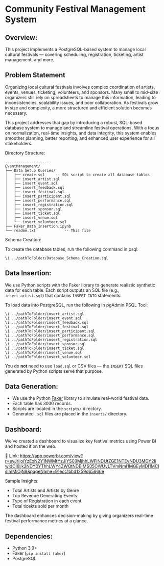 Community Festival Management System 
====================================

Overview:
---------
This project implements a PostgreSQL-based system to manage local cultural festivals — covering scheduling, registration, ticketing, artist management, and more.

Problem Statement
-----------------

Organizing local cultural festivals involves complex coordination of artists, events, venues, ticketing, volunteers, and sponsors. Many small to mid-size organizers still rely on spreadsheets to manage this information, leading to inconsistencies, scalability issues, and poor collaboration. As festivals grow in size and complexity, a more structured and efficient solution becomes necessary.

This project addresses that gap by introducing a robust, SQL-based database system to manage and streamline festival operations. With a focus on normalization, real-time insights, and data integrity, this system enables smoother planning, better reporting, and enhanced user experience for all stakeholders.

Directory Structure:

```plaintext
--------------------
EventManagement/         
├── Data Setup Queries/
│   ├── create.sql     -- SQL script to create all database tables
│   ├── insert_artist.sql
│   ├── insert_event.sql
│   ├── insert_feedback.sql
│   ├── insert_festival.sql
│   ├── insert_participant.sql
│   ├── insert_performance.sql
│   ├── insert_registration.sql
│   ├── insert_sponsor.sql
│   ├── insert_ticket.sql
│   ├── insert_venue.sql
│   └── insert_volunteer.sql
├── Faker_Data_Insertion.ipynb
└── readme.txt             -- This file
```
Schema Creation:

To create the database tables, run the following command in psql:

    \i ../pathToFolder/Database_Schema_Creation.sql

Data Insertion:
---------------
We use Python scripts with the Faker library to generate realistic synthetic data for each table. Each script outputs an SQL file (e.g., `insert_artist.sql`) that contains `INSERT INTO` statements.

To load data into PostgreSQL, run the following in pgAdmin PSQL Tool:

    \i ../pathToFolder/insert_artist.sql
    \i ../pathToFolder/insert_event.sql
    \i ../pathToFolder/insert_feedback.sql
    \i ../pathToFolder/insert_festival.sql
    \i ../pathToFolder/insert_participant.sql
    \i ../pathToFolder/insert_performance.sql
    \i ../pathToFolder/insert_registration.sql
    \i ../pathToFolder/insert_sponsor.sql
    \i ../pathToFolder/insert_ticket.sql
    \i ../pathToFolder/insert_venue.sql
    \i ../pathToFolder/insert_volunteer.sql

You do **not** need to use `load.sql` or CSV files — the `INSERT` SQL files generated by Python scripts serve that purpose.

Data Generation:
----------------
- We use the Python [Faker](https://faker.readthedocs.io/) library to simulate real-world festival data.
- Each table has 3000 records.
- Scripts are located in the `scripts/` directory.
- Generated `.sql` files are placed in the `inserts/` directory.

Dashboard:
---------
We’ve created a dashboard to visualize key festival metrics using Power BI and hosted it on the web.

🔗 Link: https://app.powerbi.com/view?r=eyJrIjoiYzExN2Y1NWMtYzJiYS00MjhhLWFiNDUtZGE1NTEyNDU3MDY2IiwidCI6Ijk2NDY0YThhLWY4ZWQtNDBiMS05OWUyLTVmNmI1MGEyMDI1MCIsImMiOjN9&pageName=91ecc1bbd1259d65666e


Sample Insights: <br>
 - Total Artists and Artists by Genre <br>
 - Top Revenue Generating Events <br>
 - Type of Registration in each event <br>
 - Total ticekts sold per month <br>

The dashboard enhances decision-making by giving organizers real-time festival performance metrics at a glance.

Dependencies:
-------------
- Python 3.9+
- Faker (`pip install faker`)
- PostgreSQL

